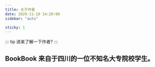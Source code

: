 ```yaml
---
title: 关于作者
date: 2020-11-10 14:20:00
sidebar: "auto"

sticky: 1
---
```


::: tip
  进来了解一下作者?
:::

<!-- more -->

## BookBook 来自于四川的一位不知名大专院校学生。



